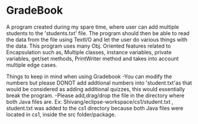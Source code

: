 # GradeBook
A program created during my spare time, where user can add multiple students to the 'students.txt' file. The program should then be able to read the data from the file using TextI/O and let the user do various things with the data. This program uses many Obj. Oriented features related to Encapsulation such as, Multiple classes, instance variables, private variables, get/set methods, PrintWriter method and takes into account multiple edge cases. 

Things to keep in mind when using Gradebook
-You can modify the numbers but please DONOT add addtional numbers into 'student.txt'as that would be considered as adding additional quizzes, this would essentially break the program.
-Please add,drag/drop the file in the directory where both Java files are. Ex: Shivang/eclipse-workspace/cs1/student.txt , student.txt was added to the cs1 directory because both Java files were located in cs1, inside the src folder/package.


